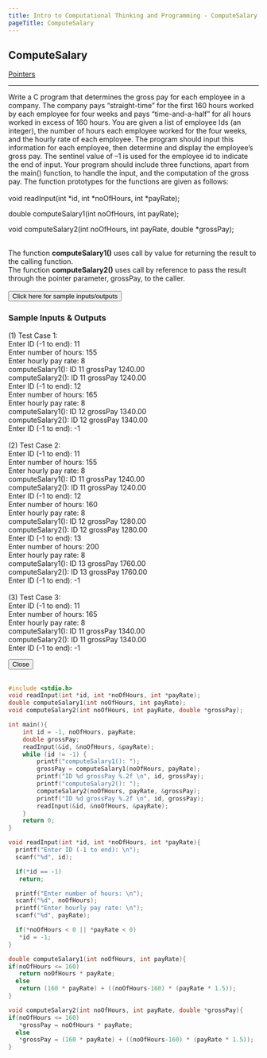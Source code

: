 ```yaml
---
title: Intro to Computational Thinking and Programming - ComputeSalary
pageTitle: ComputeSalary
---
```


## ComputeSalary

<span class="tags"><a href="#">Pointers</a></span>

<hr>

Write a C program that determines the gross pay for each employee in a company. The company
pays “straight-time” for the first 160 hours worked by each employee for four weeks and pays
“time-and-a-half” for all hours worked in excess of 160 hours. You are given a list of employee
Ids (an integer), the number of hours each employee worked for the four weeks, and the hourly
rate of each employee. The program should input this information for each employee, then
determine and display the employee’s gross pay. The sentinel value of –1 is used for the employee
id to indicate the end of input. Your program should include three functions, apart from the main()
function, to handle the input, and the computation of the gross pay. The function prototypes for the
functions are given as follows:
<br><br>
<span class="functions">void readInput(int *id, int *noOfHours, int *payRate);</span>

<span class="functions">double computeSalary1(int noOfHours, int payRate);</span>

<span class="functions">void computeSalary2(int noOfHours, int payRate, double *grossPay);</span>
<br><br>

The function **computeSalary1()** uses call by value for returning the result to the calling function. <br>
The function **computeSalary2()** uses call by reference to pass the result through the pointer
parameter, grossPay, to the caller.
<br><br>
<button id="openModalBtn">Click here for sample inputs/outputs</button>
<div class="modal-wrapper" id="modal">
	<div class="modal">
		<div class="modal-header">
			<h3>Sample Inputs & Outputs</h3>
		</div>
		<div class="modal-body">
			<p class="functions">
			<bold>(1) Test Case 1:</bold><br>
            Enter ID (-1 to end): 11<br>
            Enter number of hours: 155<br>
            Enter hourly pay rate: 8<br>
            computeSalary1(): ID 11 grossPay 1240.00<br>
            computeSalary2(): ID 11 grossPay 1240.00<br>
            Enter ID (-1 to end): 12<br>
            Enter number of hours: 165<br>
            Enter hourly pay rate: 8<br>
            computeSalary1(): ID 12 grossPay 1340.00<br>
            computeSalary2(): ID 12 grossPay 1340.00<br>
            Enter ID (-1 to end): -1<br>
            <br>
            <bold>(2) Test Case 2:</bold><br>
            Enter ID (-1 to end): 11<br>
            Enter number of hours: 155<br>
            Enter hourly pay rate: 8<br>
            computeSalary1(): ID 11 grossPay 1240.00<br>
            computeSalary2(): ID 11 grossPay 1240.00<br>
            Enter ID (-1 to end): 12<br>
            Enter number of hours: 160<br>
            Enter hourly pay rate: 8<br>
            computeSalary1(): ID 12 grossPay 1280.00<br>
            computeSalary2(): ID 12 grossPay 1280.00<br>
            Enter ID (-1 to end): 13<br>
            Enter number of hours: 200<br>
            Enter hourly pay rate: 8<br>
            computeSalary1(): ID 13 grossPay 1760.00<br>
            computeSalary2(): ID 13 grossPay 1760.00<br>
            Enter ID (-1 to end): -1<br>
            <br>
            <bold>(3) Test Case 3:</bold><br>
            Enter ID (-1 to end): 11<br>
            Enter number of hours: 165<br>
            Enter hourly pay rate: 8<br>
            computeSalary1(): ID 11 grossPay 1340.00<br>
            computeSalary2(): ID 11 grossPay 1340.00<br>
            Enter ID (-1 to end): -1
			</p>
		</div>
		<div class="modal-footer">
			<button id="closeModalBtn">Close</button>
		</div>
	</div>
</div>
<br>

```c
#include <stdio.h>
void readInput(int *id, int *noOfHours, int *payRate);
double computeSalary1(int noOfHours, int payRate);
void computeSalary2(int noOfHours, int payRate, double *grossPay);

int main(){
    int id = -1, noOfHours, payRate;
    double grossPay;
    readInput(&id, &noOfHours, &payRate);
    while (id != -1) {
        printf("computeSalary1(): ");
        grossPay = computeSalary1(noOfHours, payRate);
        printf("ID %d grossPay %.2f \n", id, grossPay);
        printf("computeSalary2(): ");
        computeSalary2(noOfHours, payRate, &grossPay);
        printf("ID %d grossPay %.2f \n", id, grossPay);
        readInput(&id, &noOfHours, &payRate);
    }
    return 0;
}

void readInput(int *id, int *noOfHours, int *payRate){
  printf("Enter ID (-1 to end): \n");
  scanf("%d", id);

  if(*id == -1)
   return;

  printf("Enter number of hours: \n");
  scanf("%d", noOfHours);
  printf("Enter hourly pay rate: \n");
  scanf("%d", payRate);

  if(*noOfHours < 0 || *payRate < 0)
   *id = -1;
}

double computeSalary1(int noOfHours, int payRate){
if(noOfHours <= 160)
   return noOfHours * payRate;
  else
   return (160 * payRate) + ((noOfHours-160) * (payRate * 1.5));
}

void computeSalary2(int noOfHours, int payRate, double *grossPay){
if(noOfHours <= 160)
   *grossPay = noOfHours * payRate;
  else
   *grossPay = (160 * payRate) + ((noOfHours-160) * (payRate * 1.5));
}
```